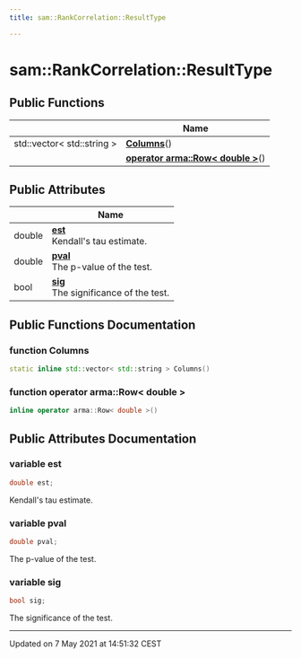 ```yaml
---
title: sam::RankCorrelation::ResultType

---
```


# sam::RankCorrelation::ResultType



## Public Functions

|                | Name           |
| -------------- | -------------- |
| std::vector< std::string > | **[Columns](/doxygen/Classes/structsam_1_1_rank_correlation_1_1_result_type/#function-columns)**() |
| | **[operator arma::Row< double >](/doxygen/Classes/structsam_1_1_rank_correlation_1_1_result_type/#function-operator-armarow<-double->)**() |

## Public Attributes

|                | Name           |
| -------------- | -------------- |
| double | **[est](/doxygen/Classes/structsam_1_1_rank_correlation_1_1_result_type/#variable-est)** <br>Kendall's tau estimate.  |
| double | **[pval](/doxygen/Classes/structsam_1_1_rank_correlation_1_1_result_type/#variable-pval)** <br>The p-value of the test.  |
| bool | **[sig](/doxygen/Classes/structsam_1_1_rank_correlation_1_1_result_type/#variable-sig)** <br>The significance of the test.  |

## Public Functions Documentation

### function Columns

```cpp
static inline std::vector< std::string > Columns()
```


### function operator arma::Row< double >

```cpp
inline operator arma::Row< double >()
```


## Public Attributes Documentation

### variable est

```cpp
double est;
```

Kendall's tau estimate. 

### variable pval

```cpp
double pval;
```

The p-value of the test. 

### variable sig

```cpp
bool sig;
```

The significance of the test. 

-------------------------------

Updated on  7 May 2021 at 14:51:32 CEST
